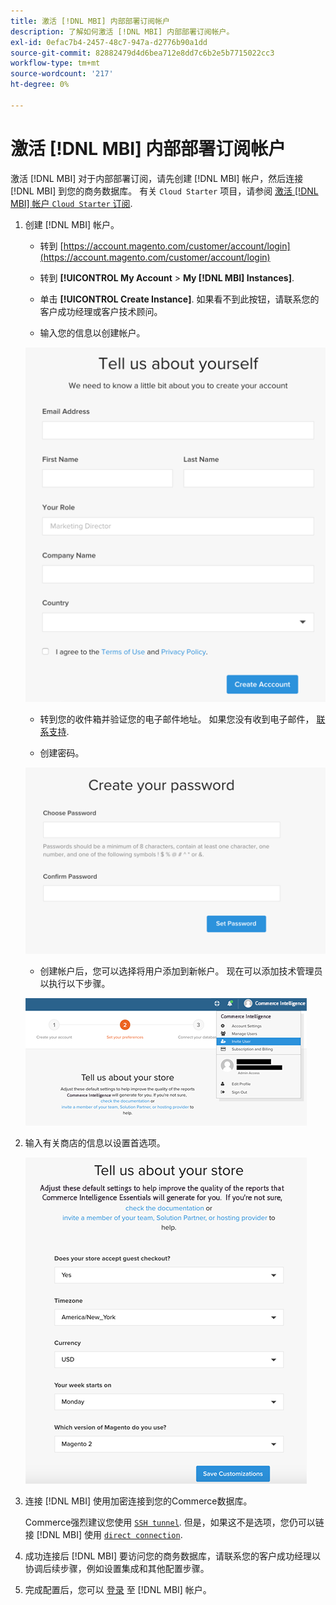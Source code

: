 ```yaml
---
title: 激活 [!DNL MBI] 内部部署订阅帐户
description: 了解如何激活 [!DNL MBI] 内部部署订阅帐户。
exl-id: 0efac7b4-2457-48c7-947a-d2776b90a1dd
source-git-commit: 82882479d4d6bea712e8dd7c6b2e5b7715022cc3
workflow-type: tm+mt
source-wordcount: '217'
ht-degree: 0%

---
```


# 激活 [!DNL MBI] 内部部署订阅帐户

激活 [!DNL MBI] 对于内部部署订阅，请先创建 [!DNL MBI] 帐户，然后连接 [!DNL MBI] 到您的商务数据库。 有关 `Cloud Starter` 项目，请参阅 [激活 [!DNL MBI] 帐户 `Cloud Starter` 订阅](../getting-started/cloud-activation.md).

1. 创建 [!DNL MBI] 帐户。

   - 转到 [https://account.magento.com/customer/account/login](https://account.magento.com/customer/account/login)

   - 转到 **[!UICONTROL My Account** > **My [!DNL MBI] Instances]**.

   - 单击 **[!UICONTROL Create Instance]**. 如果看不到此按钮，请联系您的客户成功经理或客户技术顾问。

   - 输入您的信息以创建帐户。

   ![](../assets/create-account-2.png)

   - 转到您的收件箱并验证您的电子邮件地址。 如果您没有收到电子邮件， [联系支持](../guide-overview.md).

   - 创建密码。

   ![](../assets/create-account-4.png)

   - 创建帐户后，您可以选择将用户添加到新帐户。 现在可以添加技术管理员以执行以下步骤。

   ![](../assets/create-account-5.png)

1. 输入有关商店的信息以设置首选项。

   ![](../assets/create-account-6.png)

1. 连接 [!DNL MBI] 使用加密连接到您的Commerce数据库。

   Commerce强烈建议您使用 [`SSH tunnel`](../data-analyst/importing-data/integrations/mysql-via-ssh-tunnel.md). 但是，如果这不是选项，您仍可以链接 [!DNL MBI] 使用 [`direct connection`](../data-analyst/importing-data/integrations/mysql-via-a-direct-connection.md).

1. 成功连接后 [!DNL MBI] 要访问您的商务数据库，请联系您的客户成功经理以协调后续步骤，例如设置集成和其他配置步骤。

1. 完成配置后，您可以 [登录](../getting-started/sign-in.md) 至 [!DNL MBI] 帐户。
